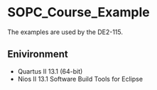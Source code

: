 # SOPC_Course_Example
The examples are used by the DE2-115.
## Enivironment
* Quartus II 13.1 (64-bit)
* Nios II 13.1 Software Build Tools for Eclipse